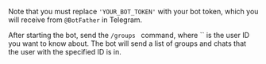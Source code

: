 Note that you must replace `'YOUR_BOT_TOKEN'` with your bot token, which you will receive from `@BotFather` in Telegram.

After starting the bot, send the `/groups ` command, where `` is the user ID you want to know about. The bot will send a list of groups and chats that the user with the specified ID is in.
